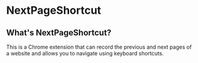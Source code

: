 # NextPageShortcut

## What's NextPageShortcut?

This is a Chrome extension that can record the previous and next pages of a website and allows you to navigate using keyboard shortcuts.